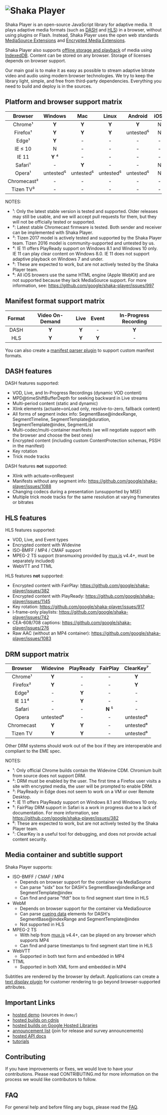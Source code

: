 # ![Shaka Player](docs/shaka-player-logo.png)

Shaka Player is an open-source JavaScript library for adaptive media.  It plays
adaptive media formats (such as [DASH][] and [HLS][]) in a browser, without
using plugins or Flash.  Instead, Shaka Player uses the open web standards
[MediaSource Extensions][] and [Encrypted Media Extensions][].

Shaka Player also supports [offline storage and playback][] of media using
[IndexedDB][].  Content can be stored on any browser.  Storage of licenses
depends on browser support.

Our main goal is to make it as easy as possible to stream adaptive bitrate
video and audio using modern browser technologies. We try to keep the library
light, simple, and free from third-party dependencies. Everything you need to
build and deploy is in the sources.

[DASH]: http://dashif.org/
[HLS]: https://developer.apple.com/streaming/
[MediaSource Extensions]: https://www.w3.org/TR/media-source/
[Encrypted Media Extensions]: https://www.w3.org/TR/encrypted-media/
[IndexedDB]: https://www.w3.org/TR/IndexedDB-2/
[offline storage and playback]: https://shaka-player-demo.appspot.com/docs/api/tutorial-offline.html


## Platform and browser support matrix

|Browser    |Windows   |Mac      |Linux    |Android  |iOS⁶|ChromeOS|Other|
|:---------:|:--------:|:-------:|:-------:|:-------:|:--:|:------:|:---:|
|Chrome¹    |**Y**     |**Y**    |**Y**    |**Y**    | N  |**Y**   | -   |
|Firefox¹   |**Y**     |**Y**    |**Y**    |untested⁵| N  | -      | -   |
|Edge¹      |**Y**     | -       | -       | -       | -  | -      | -   |
|IE ≤ 10    | N        | -       | -       | -       | -  | -      | -   |
|IE 11      |**Y** ⁴   | -       | -       | -       | -  | -      | -   |
|Safari¹    | -        |**Y**    | -       | -       | N  | -      | -   |
|Opera¹     |untested⁵ |untested⁵|untested⁵|untested⁵| N  | -      | -   |
|Chromecast²| -        | -       | -       | -       | -  | -      |**Y**|
|Tizen TV³  | -        | -       | -       | -       | -  | -      |**Y**|

NOTES:
 - ¹: Only the latest stable version is tested and supported. Older releases may still be usable, and we will accept pull requests for them, but they will not be officially tested or supported.
 - ²: Latest stable Chromecast firmware is tested. Both sender and receiver can be implemented with Shaka Player.
 - ³: Tizen 2017 model is actively tested and supported by the Shaka Player team. Tizen 2016 model is community-supported and untested by us.
 - ⁴: IE 11 offers PlayReady support on Windows 8.1 and Windows 10 only. IE 11 can play clear content on Windows 8.0. IE 11 does not support adaptive playback on Windows 7 and under.
 - ⁵: These are expected to work, but are not actively tested by the Shaka Player team.
 - ⁶: All iOS browers use the same HTML engine (Apple WebKit) and are not supported because they lack MediaSource support. For more information, see: https://github.com/google/shaka-player/issues/997


## Manifest format support matrix

|Format|Video On-Demand|Live |Event|In-Progress Recording|
|:----:|:-------------:|:---:|:---:|:-------------------:|
|DASH  |**Y**          |**Y**| -   |**Y**                |
|HLS   |**Y**          |**Y**|**Y**| -                   |

You can also create a [manifest parser plugin][] to support custom manifest formats.

[manifest parser plugin]: https://shaka-player-demo.appspot.com/docs/api/tutorial-manifest-parser.html


## DASH features

DASH features supported:
 - VOD, Live, and In-Progress Recordings (dynamic VOD content)
 - MPD@timeShiftBufferDepth for seeking backward in Live streams
 - Multi-period content (static and dynamic)
 - Xlink elements (actuate=onLoad only, resolve-to-zero, fallback content)
 - All forms of segment index info: SegmentBase@indexRange, SegmentTimeline, SegmentTemplate@duration, SegmentTemplate@index, SegmentList
 - Multi-codec/multi-container manifests (we will negotiate support with the browser and choose the best ones)
 - Encrypted content (including custom ContentProtection schemas, PSSH in the manifest)
 - Key rotation
 - Trick mode tracks

DASH features **not** supported:
 - Xlink with actuate=onRequest
 - Manifests without any segment info: https://github.com/google/shaka-player/issues/1088
 - Changing codecs during a presentation (unsupported by MSE)
 - Multiple trick mode tracks for the same resolution at varying framerates or bitrates


## HLS features

HLS features supported:
 - VOD, Live, and Event types
 - Encrypted content with Widevine
 - ISO-BMFF / MP4 / CMAF support
 - MPEG-2 TS support (transmuxing provided by [mux.js][] v4.4+, must be separately included)
 - WebVTT and TTML

HLS features **not** supported:
 - Encrypted content with FairPlay: https://github.com/google/shaka-player/issues/382
 - Encrypted content with PlayReady: https://github.com/google/shaka-player/issues/1145
 - Key rotation: https://github.com/google/shaka-player/issues/917
 - I-frame-only playlists: https://github.com/google/shaka-player/issues/742
 - CEA-608/708 captions: https://github.com/google/shaka-player/issues/276
 - Raw AAC (without an MP4 container): https://github.com/google/shaka-player/issues/1083

[mux.js]: https://github.com/videojs/mux.js/releases


## DRM support matrix

|Browser   |Widevine  |PlayReady|FairPlay |ClearKey⁷ |
|:--------:|:--------:|:-------:|:-------:|:--------:|
|Chrome¹   |**Y**     | -       | -       |**Y**     |
|Firefox²  |**Y**     | -       | -       |**Y**     |
|Edge³     | -        |**Y**    | -       | -        |
|IE 11⁴    | -        |**Y**    | -       | -        |
|Safari    | -        | -       |**N** ⁵  | -        |
|Opera     |untested⁶ | -       | -       |untested⁶ |
|Chromecast|**Y**     |**Y**    | -       |untested⁶ |
|Tizen TV  |**Y**     |**Y**    | -       |untested⁶ |

Other DRM systems should work out of the box if they are interoperable and compliant to the EME spec.

NOTES:
 - ¹: Only official Chrome builds contain the Widevine CDM.  Chromium built from source does not support DRM.
 - ²: DRM must be enabled by the user.  The first time a Firefox user visits a site with encrypted media, the user will be prompted to enable DRM.
 - ³: PlayReady in Edge does not seem to work on a VM or over Remote Desktop.
 - ⁴: IE 11 offers PlayReady support on Windows 8.1 and Windows 10 only.
 - ⁵: FairPlay DRM support in Safari is a work in progress due to a lack of documentation. For more information, see https://github.com/google/shaka-player/issues/382
 - ⁶: These are expected to work, but are not actively tested by the Shaka Player team.
 - ⁷: ClearKey is a useful tool for debugging, and does not provide actual content security.


## Media container and subtitle support

Shaka Player supports:
  - ISO-BMFF / CMAF / MP4
    - Depends on browser support for the container via MediaSource
    - Can parse "sidx" box for DASH's SegmentBase@indexRange and SegmentTemplate@index
    - Can find and parse "tfdt" box to find segment start time in HLS
  - WebM
    - Depends on browser support for the container via MediaSource
    - Can parse [cueing data][] elements for DASH's SegmentBase@indexRange and SegmentTemplate@index
    - Not supported in HLS
  - MPEG-2 TS
    - With help from [mux.js][] v4.4+, can be played on any browser which supports MP4
    - Can find and parse timestamps to find segment start time in HLS
  - WebVTT
    - Supported in both text form and embedded in MP4
  - TTML
    - Supported in both XML form and embedded in MP4

Subtitles are rendered by the browser by default.  Applications can create a
[text display plugin][] for customer rendering to go beyond browser-supported
attributes.

[cueing data]: https://www.webmproject.org/docs/container/#cueing-data
[text display plugin]: https://nightly-dot-shaka-player-demo.appspot.com/docs/api/shakaExtern.TextDisplayer.html
<!-- TODO: replace with a link to a TextDisplayer tutorial -->


## Important Links ##

 * [hosted demo](http://shaka-player-demo.appspot.com) (sources in `demo/`)
 * [hosted builds on cdnjs](https://cdnjs.com/libraries/shaka-player)
 * [hosted builds on Google Hosted Libraries](https://developers.google.com/speed/libraries/#shaka-player)
 * [announcement list](https://groups.google.com/forum/#!forum/shaka-player-users)
     (join for release and survey announcements)
 * [hosted API docs](http://shaka-player-demo.appspot.com/docs/api/index.html)
 * [tutorials](http://shaka-player-demo.appspot.com/docs/api/tutorial-welcome.html)


## Contributing ##

If you have improvements or fixes, we would love to have your contributions.
Please read CONTRIBUTING.md for more information on the process we would like
contributors to follow.


## FAQ ##

For general help and before filing any bugs, please read the
[FAQ](docs/tutorials/faq.md).
